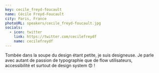 ```yaml
---
key: cecile_freyd-foucault
name: Cécile Freyd-Foucault
city: Paris, France
photoURL: speakers/cecile_freyd-foucault.jpg
socials:
  - icon: twitter
    link: https://twitter.com/cecilefreydf
    name: cecilefreydf
---
```


Tombée dans la soupe du design étant petite, je suis designeuse. Je parle avec autant de passion de typographie que de flow utilisateurs, accessibilité et surtout de design system 😍 !